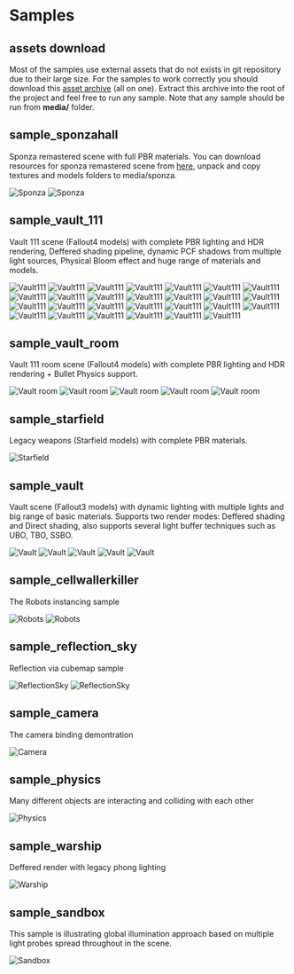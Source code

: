 # Samples

## assets download

Most of the samples use external assets that do not exists in git repository due to their large size. For the samples to work correctly you should download this [asset archive](https://drive.google.com/file/d/1s717pC61ItUV3RLajZ0SvTCpx2vkr1z7/view?usp=sharing) (all on one). Extract this archive into the root of the project and feel free to run any sample. Note that any sample should be run from **media/** folder.

## sample_sponzahall
Sponza remastered scene with full PBR materials. You can download resources for sponza remastered scene from [here](https://drive.google.com/file/d/1rhB6k-BmfULFcVFAaw4KaPaILxeD34ne/view?usp=sharing), unpack and copy textures and models folders to media/sponza.  

![](/media/screenshots/sponza.png "Sponza")
![](/media/screenshots/sponza1.png "Sponza")

## sample_vault_111
Vault 111 scene (Fallout4 models) with complete PBR lighting and HDR rendering, Deffered shading pipeline, dynamic PCF shadows from multiple light sources, Physical Bloom effect and huge range of materials and models. 

![](/media/screenshots/vault_111_0.png "Vault111")
![](/media/screenshots/vault_111_1.png "Vault111")
![](/media/screenshots/vault_111_2.png "Vault111")
![](/media/screenshots/vault_111_3.png "Vault111")
![](/media/screenshots/vault_111_4.png "Vault111")
![](/media/screenshots/vault_111_5.png "Vault111")
![](/media/screenshots/vault_111_6.png "Vault111")
![](/media/screenshots/vault_111_7.png "Vault111")
![](/media/screenshots/vault_111_8.png "Vault111")
![](/media/screenshots/vault_111_9.png "Vault111")
![](/media/screenshots/vault_111_10.png "Vault111")
![](/media/screenshots/vault_111_11.png "Vault111")
![](/media/screenshots/vault_111_12.png "Vault111")
![](/media/screenshots/vault_111_13.png "Vault111")
![](/media/screenshots/vault_111_14.png "Vault111")
![](/media/screenshots/vault_111_15.png "Vault111")
![](/media/screenshots/vault_111_16.png "Vault111")
![](/media/screenshots/vault_111_17.png "Vault111")
![](/media/screenshots/vault_111_18.png "Vault111")
![](/media/screenshots/vault_111_19.png "Vault111")
![](/media/screenshots/vault_111_20.png "Vault111")
![](/media/screenshots/vault_111_21.png "Vault111")
![](/media/screenshots/vault_111_22.png "Vault111")
![](/media/screenshots/vault_111_23.png "Vault111")
![](/media/screenshots/vault_111_24.png "Vault111")
![](/media/screenshots/vault_111_25.png "Vault111")
![](/media/screenshots/vault_111_26.png "Vault111")

## sample_vault_room
Vault 111 room scene (Fallout4 models) with complete PBR lighting and HDR rendering + Bullet Physics support. 

![](/media/screenshots/vault_room_0.png "Vault room")
![](/media/screenshots/vault_room_1.png "Vault room")
![](/media/screenshots/vault_room_2.png "Vault room")
![](/media/screenshots/vault_room_3.png "Vault room")
![](/media/screenshots/vault_room_4.png "Vault room")

## sample_starfield
Legacy weapons (Starfield models) with complete PBR materials. 

![](/media/screenshots/vss.png "Starfield")

## sample_vault
Vault scene (Fallout3 models) with dynamic lighting with multiple lights and big range of basic materials. Supports two render modes: Deffered shading and Direct shading, also supports several light buffer techniques such as UBO, TBO, SSBO. 

![](/media/screenshots/vault.png "Vault")
![](/media/screenshots/vault1.png "Vault")
![](/media/screenshots/vault2.png "Vault")
![](/media/screenshots/vault3.png "Vault")
![](/media/screenshots/vault4.png "Vault")

## sample_cellwallerkiller
The Robots instancing sample

![](/media/screenshots/robots.png "Robots")
![](/media/screenshots/robots1.png "Robots")

## sample_reflection_sky
Reflection via cubemap sample

![](/media/screenshots/reflection1.png "ReflectionSky")
![](/media/screenshots/reflection2.png "ReflectionSky")

## sample_camera
The camera binding demontration

![](/media/screenshots/camera.png "Camera")

## sample_physics
Many different objects are interacting and colliding with each other

![](/media/screenshots/physics.png "Physics")

## sample_warship
Deffered render with legacy phong lighting  

![](/media/screenshots/warship.png "Warship")

## sample_sandbox
This sample is illustrating global illumination approach based on multiple light probes spread throughout in the scene. 

![](/media/screenshots/sandbox.png "Sandbox")